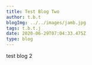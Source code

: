 ```yaml
---
title: Test Blog Two
author: t.b.t
blogImg: ../../images/jamb.jpg
tags: t.b.t.j
date: 2020-06-29T07:04:33.475Z
type: blog
---
```

test blog 2